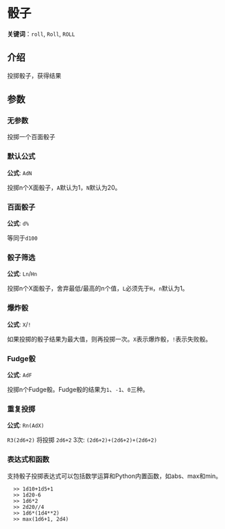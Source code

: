 # 骰子

**关键词**：`roll`, `Roll`, `ROLL`

## 介绍
投掷骰子，获得结果

## 参数

### 无参数
投掷一个百面骰子

### 默认公式

**公式**: `AdN`

投掷n个X面骰子，`A`默认为1，`N`默认为20。



### 百面骰子

**公式**: `d%`

等同于`d100`



### 骰子筛选

**公式**: `Ln`/`Hn`

投掷n个X面骰子，舍弃最低/最高的n个值，`L`必须先于`H`，`n`默认为1。



### 爆炸骰

**公式**: `X`/`!`

如果投掷的骰子结果为最大值，则再投掷一次。`X`表示爆炸骰，`!`表示失败骰。



### Fudge骰

**公式**: `AdF`

投掷n个Fudge骰。Fudge骰的结果为`1`、`-1`、`0`三种。



### 重复投掷

**公式**: `Rn(AdX)`

`R3(2d6+2)` 将投掷 `2d6+2` 3次: `(2d6+2)+(2d6+2)+(2d6+2)`



### 表达式和函数
支持骰子投掷表达式可以包括数学运算和Python内置函数，如abs、max和min。
```
  >> 1d10+1d5+1
  >> 1d20-6
  >> 1d6*2
  >> 2d20//4
  >> 1d6*(1d4**2)
  >> max(1d6+1, 2d4)
```